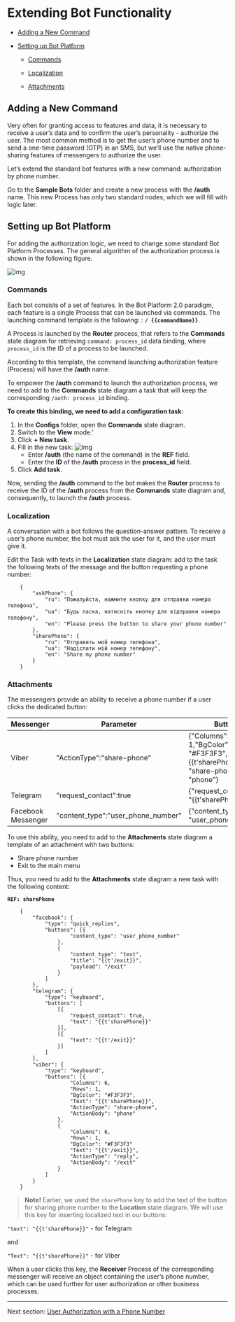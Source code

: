 # Extending Bot Functionality


- [Adding a New Command](#adding-a-new-command)

- [Setting up Bot Platform](#setting-up-bot-platform)

  - [Commands](#commands)

  - [Localization](#localization)

  - [Attachments](#attachments)

## Adding a New Command

Very often for granting access to features and data, it is necessary to receive a user’s data and to confirm the user’s personality - authorize the user. The most common method is to get the user’s phone number and to send a one-time password (OTP) in an SMS, but we’ll use the native phone-sharing features of messengers to authorize the user.

Let’s extend the standard bot features with a new command: authorization by phone number.

Go to the **Sample Bots** folder and create a new process with the **/auth** name. This new Process has only two standard nodes, which we will fill with logic later.

## Setting up Bot Platform

For adding the authorization logic, we need to change some standard Bot Platform Processes. The general algorithm of the authorization process is shown in the following figure.

![img](img/auth.png)


### Commands

Each bot consists of a set of features. In the Bot Platform 2.0 paradigm, each feature is a single Process that can be launched via commands. The launching command template is the following: : **`/ {{commandName}}`**. 

A Process is launched by the **Router** process, that refers to the **Commands** state diagram for retrieving `command: process_id` data binding, where `process_id` is the ID of a process to be launched.

According to this template, the command launching authorization feature (Process) will have the **/auth** name.

To empower the **/auth** command to launch the authorization process, we need to add to the **Commands** state diagram a task that will keep the corresponding `/auth: process_id` binding.

**To create this binding, we need to add a configuration task:**

1. In the **Configs** folder, open the **Commands** state diagram.
2. Switch to the **View** mode.'
3. Click **+ New task**. 
4. Fill in the new task:
    ![img](img/new_task.png)
    - Enter **/auth** (the name of the command) in the **REF** field.
    - Enter the **ID** of the **/auth** process in the **process_id** field.
5. Click **Add task**.

Now, sending the **/auth** command to the bot makes the **Router** process to receive the ID of the **/auth** process from the **Commands** state diagram and, consequently, to launch the **/auth** process.
  

### Localization

A conversation with a bot follows the question-answer pattern. To receive a user’s phone number, the bot must ask the user for it, and the user must give it.


Edit the Task with texts in the **Localization** state diagram: add to the task the following texts of the message and the button requesting a phone number:

        {
            "askPhone": {
                "ru": "Пожалуйста, нажмите кнопку для отправки номера телефона",
                "ua": "Будь ласка, натисніть кнопку для відправки номера телефону",
                "en": "Please press the button to share your phone number"
            },
            "sharePhone": {
                "ru": "Отправить мой номер телефона",
                "ua": "Надіслати мій номер телефону",
                "en": "Share my phone number"
            }
        }

### Attachments

The messengers provide an ability to receive a phone number if a user clicks the dedicated button:

| Messenger | Parameter | Button example |
|---|---|---|
| Viber |"ActionType":"share-phone"|{"Columns": 6,"Rows": 1,"BgColor": "#F3F3F3","Text": "{{t'sharePhone}}","ActionType": "share-phone","ActionBody": "phone"}|
|Telegram |"request_contact":true|{"request_contact": true,"text": "{{t'sharePhone}}"}|
|Facebook Messenger|"content_type":"user_phone_number"|{"content_type": "user_phone_number"}|

 
To use this ability, you need to add to the **Attachments** state diagram a template of an attachment with two buttons:

- Share phone number
- Exit to the main menu  

Thus, you need to add to the **Attachments** state diagram a new task with the following content:
  
**`REF: sharePhone`**

        {
            "facebook": {
                "type": "quick_replies",
                "buttons": [{
                        "content_type": "user_phone_number"
                    },
                    {
                        "content_type": "text",
                        "title": "{{t'/exit}}",
                        "payload": "/exit"
                    }
                ]
            },
            "telegram": {
                "type": "keyboard",
                "buttons": [
                    [{
                        "request_contact": true,
                        "text": "{{t'sharePhone}}"
                    }],
                    [{
                        "text": "{{t'/exit}}"
                    }]
                ]
            },
            "viber": {
                "type": "keyboard",
                "buttons": [{
                        "Columns": 6,
                        "Rows": 1,
                        "BgColor": "#F3F3F3",
                        "Text": "{{t'sharePhone}}",
                        "ActionType": "share-phone",
                        "ActionBody": "phone"
                    },
                    {
                        "Columns": 6,
                        "Rows": 1,
                        "BgColor": "#F3F3F3"
                        "Text": "{{t'/exit}}",
                        "ActionType": "reply",
                        "ActionBody": "/exit"
                    }
                ]
            }
        }

> **Note!** Earlier, we used the `sharePhone` key to add the text of the button for sharing phone number to the **Location** state diagram. We will use this key for inserting localized text in our buttons:

`"text": "{{t'sharePhone}}"` - for Telegram 

and 

`"Text": "{{t'sharePhone}}"` - for Viber

When a user clicks this key, the **Receiver** Process of the corresponding messenger will receive an object containing the user’s phone number, which can be used further for user authorization or other business processes.

---

Next section: [User Authorization with a Phone Number ](authorization.md)


